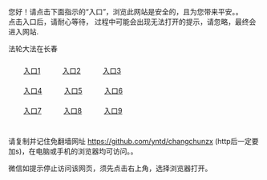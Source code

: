 您好！请点击下面指示的“入口”，浏览此网站是安全的，且为您带来平安。。 <br/>
点击入口后，请耐心等待， 过程中可能会出现无法打开的提示，请忽略，最终会进入网站. </br>

法轮大法在长春<br/>
<div style="padding:10px"><a style="margin:20px" target="_blank" href="https://d10x2wt1ipkx9b.cloudfront.net/2Qpsp?bwqirgp" id="ccLink1" rel="nofollow">入口1</a> <a target="_blank" style="margin:20px" href="https://d1bg2l2606eh0h.cloudfront.net/2Qpsp?gcgbuad" id="ccLink2" rel="nofollow">入口2</a> <a style="margin:20px" target="_blank" href="https://d2oy93oacdg4yo.cloudfront.net/2Qpsp?ldmrn" id="ccLink3" rel="nofollow">入口3</a></div>

<div style="padding:10px" ><a style="margin:20px" target="_blank" href="https://d10x2wt1ipkx9b.cloudfront.net/2Qpsp?bwqirgp" id="ccLink4" rel="nofollow">入口4</a> <a style="margin:20px" href="https://d1bg2l2606eh0h.cloudfront.net/2Qpsp?gcgbuad" target="_blank" id="ccLink5" rel="nofollow">入口5</a> <a style="margin:20px" href="https://d2oy93oacdg4yo.cloudfront.net/2Qpsp?ldmrn" target="_blank" id="ccLink6" rel="nofollow">入口6</a></div>

<div style="padding:10px"><a style="margin:20px" target="_blank" href="https://d10x2wt1ipkx9b.cloudfront.net/2Qpsp?bwqirgp" id="ccLink7" rel="nofollow">入口7</a> <a style="margin:20px" href="https://d1bg2l2606eh0h.cloudfront.net/2Qpsp?gcgbuad" target="_blank" id="ccLink8" rel="nofollow">入口8</a> <a style="margin:20px" target="_blank" href="https://d2oy93oacdg4yo.cloudfront.net/2Qpsp?ldmrn" id="ccLink9" rel="nofollow">入口9</a></div>

<br/>



请复制并记住免翻墙网址 https://github.com/yntd/changchunzx (http后一定要加s)，在电脑或手机的浏览器均可访问。。<br/>

微信如提示停止访问该网页，须先点击右上角，选择浏览器打开。

